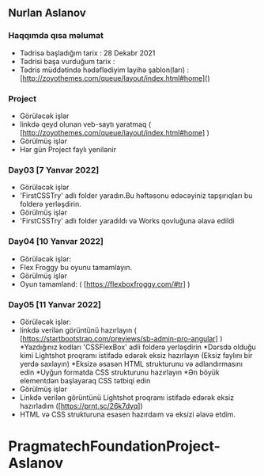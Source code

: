 ## Nurlan Aslanov

### Haqqımda qısa məlumat
- Tədrisə başladığım tarix : 28 Dekabr 2021
- Tədrisi başa vurduğum tarix : 
- Tədris müddətində hədəflədiyim layihə şablon(ları) :[http://zoyothemes.com/queue/layout/index.html#home]()

### Project
-   Görüləcək işlər
-   linkdə qeyd olunan veb-saytı yaratmaq ( [http://zoyothemes.com/queue/layout/index.html#home] )
-   Görülmüş işlər
-   Hər gün Project faylı yenilənir 


###  Day03 [7 Yanvar 2022]
-   Görüləcək işlər
-   'FirstCSSTry' adlı folder yaradın.Bu həftəsonu edəcəyiniz tapşırıqları bu folderə yerləşdirin.
-   Görülmüş işlər
-   'FirstCSSTry' adlı folder yaradıldı və Works qovluğuna əlavə edildi


###  Day04 [10 Yanvar 2022]
-   Görüləcək işlər:
-   Flex Froggy bu oyunu tamamlayın.
-   Görülmüş işlər
-   Oyun tamamland: ( [https://flexboxfroggy.com/#tr] )

### Day05 [11 Yanvar 2022]
-   Görüləcək işlər:
-   linkdə verilən görüntünü hazırlayın ( [https://startbootstrap.com/previews/sb-admin-pro-angular] )  
    *Yazdığınız kodları 'CSSFlexBox' adli folderə yerləşdirin
    *Dərsdə olduğu kimi Lightshot proqramı istifadə edərək eksiz hazırlayın (Eksiz faylını bir yerdə saxlayın)
    *Eksizə əsasən HTML strukturunu və adlandırmasını edin
    *Uyğun formatda CSS strukturunu hazırlayın
    *Ən böyük elementdən başlayaraq CSS tətbiqi edin
-   Görülmüş işlər
-   Linkdə verilən görüntünü  Lightshot proqramı istifadə edərək eksiz hazırladım ([https://prnt.sc/26k7dyq])
-   HTML və CSS strukturuna esasen hazırdaım və eksizi əlavə etdim.

# PragmatechFoundationProject-Aslanov
